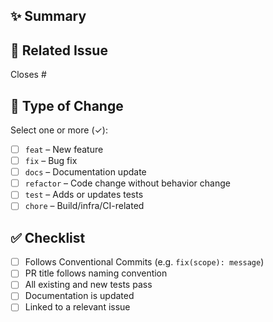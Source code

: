 ## ✨ Summary

<!-- Describe what this PR does. -->

## 🔗 Related Issue

Closes #<!-- Issue number -->

## 🧾 Type of Change

Select one or more (✓):

- [ ] `feat` – New feature
- [ ] `fix` – Bug fix
- [ ] `docs` – Documentation update
- [ ] `refactor` – Code change without behavior change
- [ ] `test` – Adds or updates tests
- [ ] `chore` – Build/infra/CI-related

## ✅ Checklist

- [ ] Follows Conventional Commits (e.g. `fix(scope): message`)
- [ ] PR title follows naming convention
- [ ] All existing and new tests pass
- [ ] Documentation is updated
- [ ] Linked to a relevant issue
